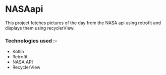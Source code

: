 # NASAapi

This project fetches pictures of the day from the NASA api using retrofit and displays them using recyclerView.

### Technologies used :-

- Kotlin
- Retrofit
- NASA API
- RecyclerView
